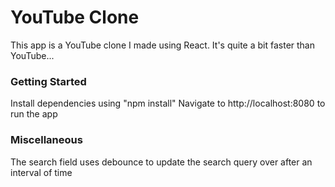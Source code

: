# YouTube Clone

This app is a YouTube clone I made using React.  It's quite a bit faster than YouTube...

### Getting Started

Install dependencies using "npm install"
Navigate to http://localhost:8080 to run the app

### Miscellaneous

The search field uses debounce to update the search query over after an interval of time
